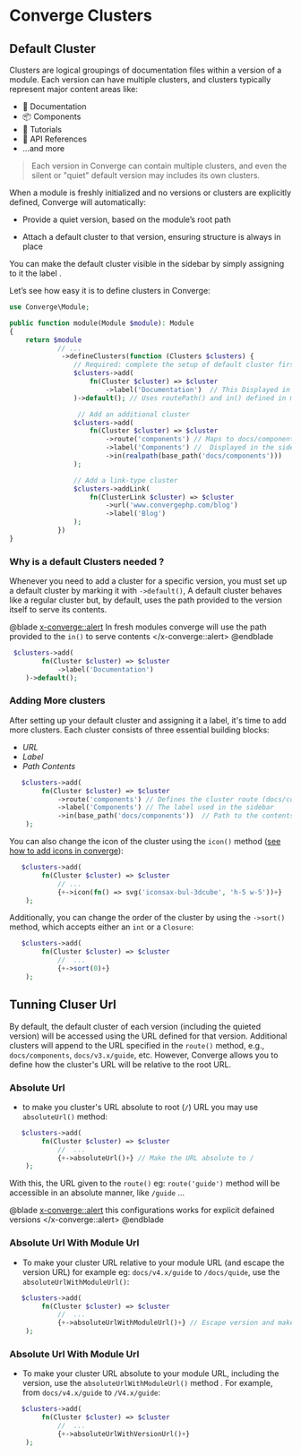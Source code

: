 # Converge Clusters

## Default Cluster

Clusters are logical groupings of documentation files within a version of a module. Each version can have multiple clusters, and clusters typically represent major content areas like:

- 📘 Documentation
- 📦 Components
- 📂 Tutorials
- 📑 API References
- ...and more

> Each version in Converge can contain multiple clusters, and even the silent or "quiet" default version may includes its own clusters.

When a module is freshly initialized and no versions or clusters are explicitly defined, Converge will automatically:

- Provide a quiet version, based on the module’s root path

- Attach a default cluster to that version, ensuring structure is always in place

You can make the default cluster visible in the sidebar by simply assigning to it the label .

Let’s see how easy it is to define clusters in Converge:

```php
use Converge\Module;

public function module(Module $module): Module
{
    return $module
            // ...
             ->defineClusters(function (Clusters $clusters) {
                // Required: complete the setup of default cluster first
                $clusters->add(
                    fn(Cluster $cluster) => $cluster
                        ->label('Documentation')  // This Displayed in sidebar
                )->default(); // Uses routePath() and in() defined in module() level as configurations.

                 // Add an additional cluster
                $clusters->add(
                    fn(Cluster $cluster) => $cluster
                        ->route('components') // Maps to docs/components/*
                        ->label('Components') //  Displayed in the sidebar
                        ->in(realpath(base_path('docs/components')))
                );

                // Add a link-type cluster
                $clusters->addLink(
                    fn(ClusterLink $cluster) => $cluster
                        ->url('www.convergephp.com/blog')
                        ->label('Blog')
                );
            })
}
```

### Why is a default Clusters needed ?

Whenever you need to add a cluster for a specific version, you must set up a default cluster by marking it with  `->default()`, A default cluster behaves like a regular cluster but, by default, uses the path provided to the version itself to serve its contents.

@blade
<x-converge::alert>
In fresh modules converge will use the path provided to the `in()` to serve contents
</x-converge::alert>
@endblade

```php
 $clusters->add(
        fn(Cluster $cluster) => $cluster
            ->label('Documentation')
    )->default();
```

### Adding More clusters

After setting up your default cluster and assigning it a label, it's time to add more clusters. Each cluster consists of three essential building blocks:
-  _URL_
-  _Label_
- _Path Contents_

```php
   $clusters->add(
        fn(Cluster $cluster) => $cluster
            ->route('components') // Defines the cluster route (docs/components)
            ->label('Components') // The label used in the sidebar
            ->in(base_path('docs/components'))  // Path to the contents
    );
```

You can also change the icon of the cluster using the `icon()` method ([see how to add icons in converge](../04-customization/icons)):

```php
   $clusters->add(
        fn(Cluster $cluster) => $cluster
            // ...
            {+->icon(fn() => svg('iconsax-bul-3dcube', 'h-5 w-5'))+}
    );
```

Additionally, you can change the order of the cluster by using the ``->sort()`` method, which accepts either an `int` or a `Closure`:

```php
   $clusters->add(
        fn(Cluster $cluster) => $cluster
            //  ...
            {+->sort(0)+}
    );
```

## Tunning Cluser Url

By default, the default cluster of each version (including the quieted version) will be accessed using the URL defined for that version. Additional clusters will append to the URL specified in the ``route()`` method, e.g., ``docs/components``, ``docs/v3.x/guide``, etc. However, Converge allows you to define how the cluster's URL will be relative to the root URL.

### Absolute Url
- to make you cluster's URL absolute to root (`/`) URL you may use `absoluteUrl()` method:

```php
   $clusters->add(
        fn(Cluster $cluster) => $cluster
            //  ...
            {+->absoluteUrl()+} // Make the URL absolute to /
    );
```
With this, the URL given to the `route()` eg: `route('guide')` method will be accessible in an absolute manner, like `/guide` ...

@blade
<x-converge::alert>
this configurations works for explicit defained versions
</x-converge::alert>
@endblade

### Absolute Url With Module Url

- To make your cluster URL relative to your module URL (and escape the version URL)  for example eg: `docs/v4.x/guide` to `/docs/quide`, use the `absoluteUrlWithModuleUrl()`:

```php
   $clusters->add(
        fn(Cluster $cluster) => $cluster
            //  ...
            {+->absoluteUrlWithModuleUrl()+} // Escape version and make the URL relative to the module
    );
```

### Absolute Url With Module Url

- To make your cluster URL absolute to your module URL, including the version, use the  `absoluteUrlWithModuleUrl()` method . For example, from ``docs/v4.x/guide`` to ``/V4.x/guide``:

```php
   $clusters->add(
        fn(Cluster $cluster) => $cluster
            //  ...
            {+->absoluteUrlWithVersionUrl()+}
    );
```
